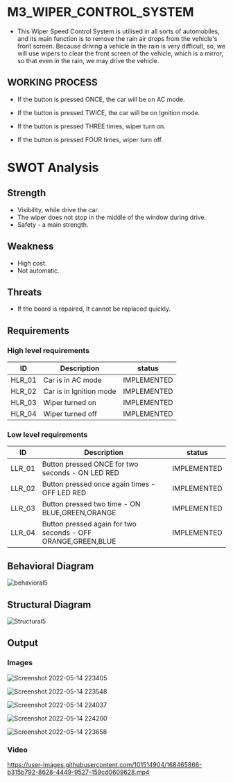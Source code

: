 # M3_WIPER_CONTROL_SYSTEM
* This Wiper Speed Control System is utilised in all sorts of automobiles, and its main function is to remove the rain air drops from the vehicle's front screen. Because driving a vehicle in the rain is very difficult, so, we will use wipers to clear the front screen of the vehicle, which is a mirror, so that even in the rain, we may drive the vehicle.

## WORKING PROCESS
* If the button is pressed ONCE, the car will be on AC mode.

* If the button is pressed TWICE, the car will be on Ignition mode.

* If the button is pressed THREE times, wiper turn on.

* If the button is pressed FOUR times, wiper turn off.

# SWOT Analysis

## Strength
* Visibility, while drive the car.
* The wiper does not stop in the middle of the window during drive.
* Safety - a main strength.

## Weakness
* High cost.
* Not automatic.

## Threats
* If the board is repaired, It cannot be replaced quickly.

## Requirements
### High level requirements
| ID	  | Description	|status |
|-------|-------------|-------|
| HLR_01	|Car is in AC mode	|IMPLEMENTED |
| HLR_02	|Car is in Ignition mode |IMPLEMENTED  |
| HLR_03	|Wiper turned on |	IMPLEMENTED |
| HLR_04	|Wiper turned off	|IMPLEMENTED |

### Low level requirements
|ID	   |  Description	              |   status |
|------|----------------------------|-----------|
|LLR_01 | Button pressed ONCE for two seconds - ON LED RED|	IMPLEMENTED|
|LLR_02 | Button pressed once again times - OFF LED RED|	IMPLEMENTED|
|LLR_03 |	Button pressed two time - ON BLUE,GREEN,ORANGE|	IMPLEMENTED|
|LLR_04 |	Button pressed again for two seconds - OFF ORANGE,GREEN,BLUE|	IMPLEMENTED|

## Behavioral Diagram
![behavioral5](https://user-images.githubusercontent.com/101514904/168135595-6ee54b4c-b8a3-41d1-94ec-38013a4207f1.png)

## Structural Diagram
![Structural5](https://user-images.githubusercontent.com/101514904/168135738-8706f2d5-94fd-45db-8df8-dd46fb13ce94.png)

## Output

### Images
![Screenshot 2022-05-14 223405](https://user-images.githubusercontent.com/101514904/168464780-b7d6b366-4191-4d04-a54f-d521be020e1f.png)

![Screenshot 2022-05-14 223548](https://user-images.githubusercontent.com/101514904/168464781-830ff344-61fc-4087-8f92-f4c9c5f7706d.png)

![Screenshot 2022-05-14 224037](https://user-images.githubusercontent.com/101514904/168464783-01f88d06-2553-44fd-a164-3183ddf9e16b.png)

![Screenshot 2022-05-14 224200](https://user-images.githubusercontent.com/101514904/168464785-e188fef4-3ff1-4772-9355-f8d1f08a49a5.png)

![Screenshot 2022-05-14 223658](https://user-images.githubusercontent.com/101514904/168464787-73bc5b35-ff9e-46eb-8e11-67b2e90305f4.png)

### Video

https://user-images.githubusercontent.com/101514904/168465866-b315b792-8628-4449-9527-159cd0609628.mp4


